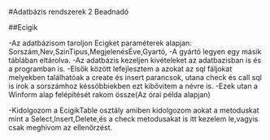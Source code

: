 #Adatbázis rendszerek 2 Beadnadó

##Ecigik

-Az adatbázisom taroljon Ecigket paraméterek alapjan: Sorszám,Nev,SzinTipus,MegjelenésÉve,Gyartó, -A gyártó legyen egy másik táblában eltárolva. -Az adatbázis kezeljen kivételeket az adatbazisban is és a programban is. -Elsők között lefejlesztem a azokat az sql fáljokat melyekben találhatóak a create és insert parancsok, utana check és call sql is irok a sorszámhoz késsöbbiekben ezt kibővitem a névre is. -Ezek utan a Winform alap felépítését rakom össze(Az órai példa alapjan)

-Kidolgozom a EcigikTable osztály amiben kidolgozom aokat a metoduskat mint a Select,Insert,Delete,és a check metodusakat is itt kezelem le,vagyis csak meghivom az ellenőrzést.


